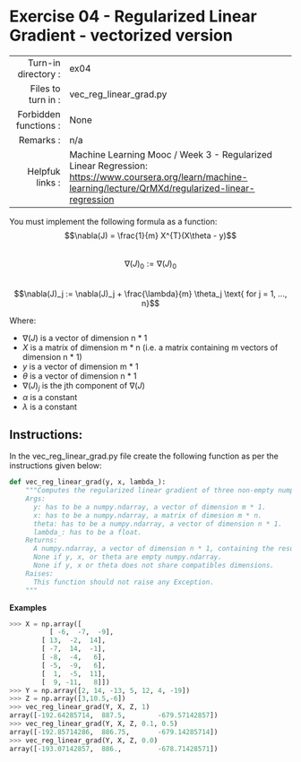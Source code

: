# Exercise 04 - Regularized Linear Gradient - vectorized version

|                         |                    |
| -----------------------:| ------------------ |
|   Turn-in directory :   |  ex04              |
|   Files to turn in :    |  vec_reg_linear_grad.py|
|   Forbidden functions : |  None              |
|   Remarks :             |  n/a               |
|   Helpfuk links :       |  Machine Learning Mooc / Week 3 - Regularized Linear Regression: https://www.coursera.org/learn/machine-learning/lecture/QrMXd/regularized-linear-regression|  

You must implement the following formula as a function:
$$\nabla(J) = \frac{1}{m} X^{T}(X\theta - y)$$  
$$\nabla(J)_0 := \nabla(J)_0$$  
$$\nabla(J)_j := \nabla(J)_j + \frac{\lambda}{m} \theta_j \text{ for j = 1, ..., n}$$

Where:  
- $\nabla(J)$ is a vector of dimension n * 1   
- $X$ is a matrix of dimension m * n (i.e. a matrix containing m vectors of dimension n * 1)  
- $y$ is a vector of dimension m * 1 
- $\theta$ is a vector of dimension n * 1   
- $\nabla(J)_j$ is the jth component of $\nabla(J)$
- $\alpha$ is a constant
- $\lambda$ is a constant


## Instructions:
In the vec_reg_linear_grad.py file create the following function as per the instructions given below:
```python
def vec_reg_linear_grad(y, x, lambda_):
    """Computes the regularized linear gradient of three non-empty numpy.ndarray, without any for-loop. The three arrays must have compatible dimensions.
    Args:
      y: has to be a numpy.ndarray, a vector of dimension m * 1.
      x: has to be a numpy.ndarray, a matrix of dimesion m * n.
      theta: has to be a numpy.ndarray, a vector of dimension n * 1.
      lambda_: has to be a float.
    Returns:
      A numpy.ndarray, a vector of dimension n * 1, containing the results of the formula for all j.
      None if y, x, or theta are empty numpy.ndarray.
      None if y, x or theta does not share compatibles dimensions.
    Raises:
      This function should not raise any Exception.
    """
```

**Examples**
```python
>>> X = np.array([
	      [ -6,  -7,  -9],
        [ 13,  -2,  14],
        [ -7,  14,  -1],
        [ -8,  -4,   6],
        [ -5,  -9,   6],
        [  1,  -5,  11],
        [  9, -11,   8]])
>>> Y = np.array([2, 14, -13, 5, 12, 4, -19])
>>> Z = np.array([3,10.5,-6])
>>> vec_reg_linear_grad(Y, X, Z, 1)
array([-192.64285714,  887.5,        -679.57142857])
>>> vec_reg_linear_grad(Y, X, Z, 0.1, 0.5)
array([-192.85714286,  886.75,       -679.14285714])
>>> vec_reg_linear_grad(Y, X, Z, 0.0)
array([-193.07142857,  886.,         -678.71428571])
```
